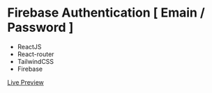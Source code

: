 # Firebase Authentication [ Emain / Password ]
- ReactJS
- React-router
- TailwindCSS
- Firebase

<a href="https://firebase-authent.netlify.app/home">Live Preview</a>

